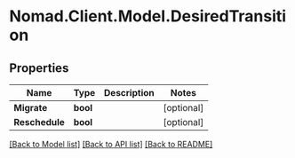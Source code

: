 # Nomad.Client.Model.DesiredTransition

## Properties

Name | Type | Description | Notes
------------ | ------------- | ------------- | -------------
**Migrate** | **bool** |  | [optional] 
**Reschedule** | **bool** |  | [optional] 

[[Back to Model list]](../README.md#documentation-for-models) [[Back to API list]](../README.md#documentation-for-api-endpoints) [[Back to README]](../README.md)


